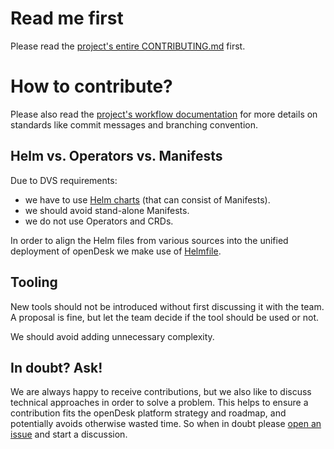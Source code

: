 <!--
SPDX-FileCopyrightText: 2023 Bundesministerium des Innern und für Heimat, PG ZenDiS "Projektgruppe für Aufbau ZenDiS"
SPDX-License-Identifier: Apache-2.0
-->

# Read me first

Please read the [project's entire CONTRIBUTING.md](https://gitlab.opencode.de/bmi/opendesk/info/-/blob/main/CONTRIBUTING.md) first.

# How to contribute?

Please also read the [project's workflow documentation](./docs/developer/workflow.md) for more details on standards like commit
messages and branching convention.

## Helm vs. Operators vs. Manifests

Due to DVS requirements:

- we have to use [Helm charts](https://helm.sh/) (that can consist of Manifests).
- we should avoid stand-alone Manifests.
- we do not use Operators and CRDs.

In order to align the Helm files from various sources into the unified deployment of openDesk we make use of
[Helmfile](https://github.com/helmfile/helmfile).

## Tooling

New tools should not be introduced without first discussing it with the team. A proposal is fine, but let the team decide if the tool should
be used or not.

We should avoid adding unnecessary complexity.

## In doubt? Ask!

We are always happy to receive contributions, but we also like to discuss technical approaches in order to solve a problem. This helps to ensure
a contribution fits the openDesk platform strategy and roadmap, and potentially avoids otherwise wasted time. So when in doubt please [open an issue](https://gitlab.opencode.de/bmi/opendesk/deployment/sovereign-workplace/-/issues/new) and start a discussion.
